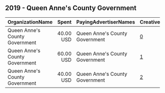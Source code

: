 ## 2019 - Queen Anne's County Government 
|OrganizationName|Spent|PayingAdvertiserNames|CreativeUrls|Impressions|Genders|AgeBrackets|CountryCodes|BillingAddresses|CandidateBallotInformation|
|:---|---:|:---|:---|---:|:---|:---|:---|:---|:---|
|Queen Anne's County Government|40.00 USD|Queen Anne's County Government|[0](https://www.snap.com/political-ads/asset/7d731740dca5dfaf5fab1a8fb41c48274309310bbf35bbcd31074279081f11a9?mediaType=mp4)|27,197|||united states|US||
|Queen Anne's County Government|60.00 USD|Queen Anne's County Government|[1](https://www.snap.com/political-ads/asset/7d731740dca5dfaf5fab1a8fb41c48274309310bbf35bbcd31074279081f11a9?mediaType=mp4)|32,687|||united states|US||
|Queen Anne's County Government|40.00 USD|Queen Anne's County Government|[2](https://www.snap.com/political-ads/asset/a30f0511eb4bcf0e080fd3c7e2e7269b5894d57c91e6b03383875d46178e3e51?mediaType=png)|17,856|||united states|US||
